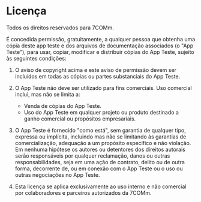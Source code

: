 # Licença

Todos os direitos reservados para 7COMm.

É concedida permissão, gratuitamente, a qualquer pessoa que obtenha uma cópia deste app teste e dos arquivos de
documentação associados (o "App Teste"), para usar, copiar, modificar e distribuir cópias do App Teste, sujeito
às seguintes condições:

1. O aviso de copyright acima e este aviso de permissão devem ser incluídos em todas as cópias ou partes
   substanciais do App Teste.

2. O App Teste não deve ser utilizado para fins comerciais. Uso comercial inclui, mas não se limita a:
    - Venda de cópias do App Teste.
    - Uso do App Teste em qualquer projeto ou produto destinado a ganho comercial ou propósitos empresariais.

3. O App Teste é fornecido "como está", sem garantia de qualquer tipo, expressa ou implícita, incluindo mas não
   se limitando às garantias de comercialização, adequação a um propósito específico e não violação. Em
   nenhuma hipótese os autores ou detentores dos direitos autorais serão responsáveis por qualquer reclamação,
   danos ou outras responsabilidades, seja em uma ação de contrato, delito ou de outra forma, decorrente de,
   ou em conexão com o App Teste ou o uso ou outras negociações no App Teste.

4. Esta licença se aplica exclusivamente ao uso interno e não comercial por colaboradores e parceiros
   autorizados da 7COMm.
